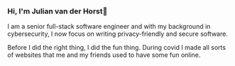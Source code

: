### Hi, I'm Julian van der Horst👋
I am a senior full-stack software engineer and with my background in cybersecurity, I now focus on writing privacy-friendly and secure software.

Before I did the right thing, I did the fun thing. During covid I made all sorts of websites that me and my friends used to have some fun online.

<!--
**Gulianrdgd/Gulianrdgd** is a ✨ _special_ ✨ repository because its `README.md` (this file) appears on your GitHub profile.

Here are some ideas to get you started:

- 🔭 I’m currently working on ...
- 🌱 I’m currently learning ...
- 👯 I’m looking to collaborate on ...
- 🤔 I’m looking for help with ...
- 💬 Ask me about ...
- 📫 How to reach me: ...
- 😄 Pronouns: ...
- ⚡ Fun fact: ...
-->
